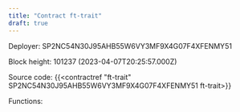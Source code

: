 ```yaml
---
title: "Contract ft-trait"
draft: true
---
```

Deployer: SP2NC54N30J95AHB55W6VY3MF9X4G07F4XFENMY51


 



Block height: 101237 (2023-04-07T20:25:57.000Z)

Source code: {{<contractref "ft-trait" SP2NC54N30J95AHB55W6VY3MF9X4G07F4XFENMY51 ft-trait>}}

Functions:


